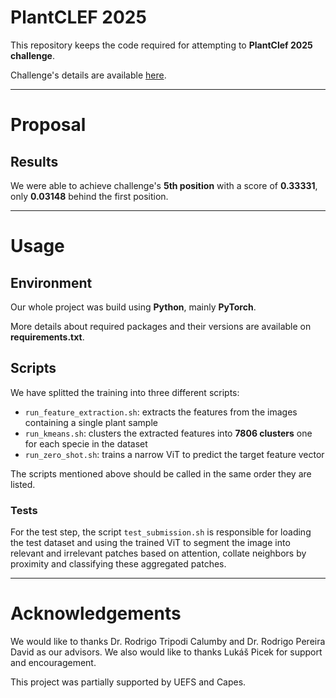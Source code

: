 # PlantCLEF 2025

This repository keeps the code required for attempting to **PlantClef 2025 challenge**.

Challenge's details are available [here](https://www.kaggle.com/competitions/plantclef-2025).

---

# Proposal


## Results

We were able to achieve challenge's **5th position** with a score of **0.33331**, only **0.03148** behind the first position.

---

# Usage

## Environment

Our whole project was build using **Python**, mainly **PyTorch**.

More details about required packages and their versions are available on **requirements.txt**.


## Scripts

We have splitted the training into three different scripts:

- `run_feature_extraction.sh`: extracts the features from the images containing a single plant sample
- `run_kmeans.sh`: clusters the extracted features into **7806 clusters** one for each specie in the dataset
- `run_zero_shot.sh`: trains a narrow ViT to predict the target feature vector

The scripts mentioned above should be called in the same order they are listed.

### Tests

For the test step, the script `test_submission.sh` is responsible for loading the test dataset and using the trained ViT to segment the image into relevant and irrelevant patches based on attention, collate neighbors by proximity and classifying these aggregated patches.

---

# Acknowledgements

We would like to thanks Dr. Rodrigo Tripodi Calumby and Dr. Rodrigo Pereira David as our advisors. We also would like to thanks Lukáš Picek for support and encouragement.

This project was partially supported by UEFS and Capes.